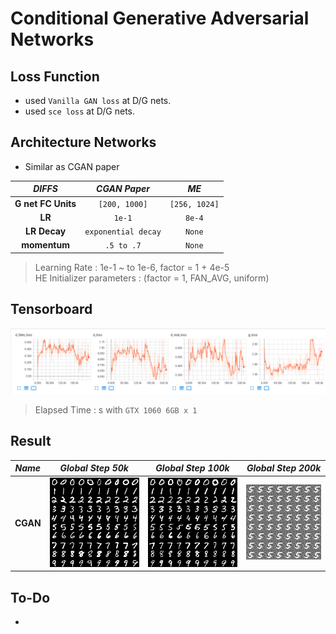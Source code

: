 # Conditional Generative Adversarial Networks

## Loss Function

* used ``Vanilla GAN loss`` at D/G nets.
* used ``sce loss`` at D/G nets.

## Architecture Networks

* Similar as CGAN paper

*DIFFS* | *CGAN Paper* | *ME*  |
 :---:  |     :---:      | :---: |
 **G net FC Units** | `[200, 1000]` | ``[256, 1024]`` |
 **LR** | ``1e-1`` | ``8e-4`` |
 **LR Decay** | ``exponential decay`` | ``None`` |
 **momentum** | ``.5 to .7`` | ``None`` |
 
> Learning Rate : 1e-1 ~ to 1e-6, factor = 1 + 4e-5 <br/>
> HE Initializer parameters     : (factor = 1, FAN_AVG, uniform)

## Tensorboard

![result](./cgan_tb.png)

> Elapsed Time : s with ``GTX 1060 6GB x 1``

## Result

*Name* | *Global Step 50k* | *Global Step 100k* | *Global Step 200k*
:---: | :---: | :---: | :---:
**CGAN**      | ![img](./gen_img/train_00050000.png) | ![img](./gen_img/train_00100000.png) | ![img](./gen_img/train_00200000.png)

## To-Do
* 